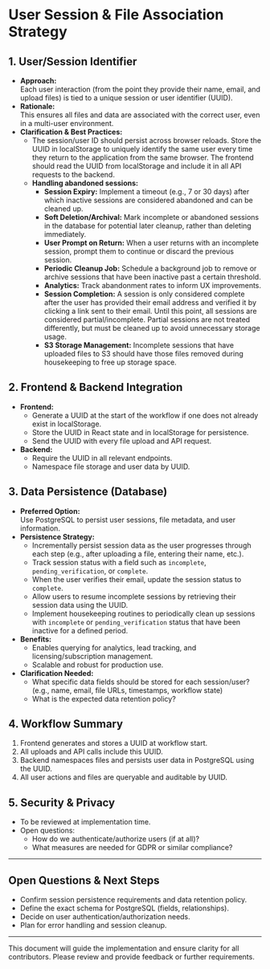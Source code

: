 # User Session & File Association Strategy

## 1. User/Session Identifier

- **Approach:**  
  Each user interaction (from the point they provide their name, email, and upload files) is tied to a unique session or user identifier (UUID).
- **Rationale:**  
  This ensures all files and data are associated with the correct user, even in a multi-user environment.
- **Clarification & Best Practices:**  
  - The session/user ID should persist across browser reloads. Store the UUID in localStorage to uniquely identify the same user every time they return to the application from the same browser. The frontend should read the UUID from localStorage and include it in all API requests to the backend.
  - **Handling abandoned sessions:**  
    - **Session Expiry:** Implement a timeout (e.g., 7 or 30 days) after which inactive sessions are considered abandoned and can be cleaned up.
    - **Soft Deletion/Archival:** Mark incomplete or abandoned sessions in the database for potential later cleanup, rather than deleting immediately.
    - **User Prompt on Return:** When a user returns with an incomplete session, prompt them to continue or discard the previous session.
    - **Periodic Cleanup Job:** Schedule a background job to remove or archive sessions that have been inactive past a certain threshold.
    - **Analytics:** Track abandonment rates to inform UX improvements.
    - **Session Completion:** A session is only considered complete after the user has provided their email address and verified it by clicking a link sent to their email. Until this point, all sessions are considered partial/incomplete. Partial sessions are not treated differently, but must be cleaned up to avoid unnecessary storage usage.
    - **S3 Storage Management:** Incomplete sessions that have uploaded files to S3 should have those files removed during housekeeping to free up storage space.

## 2. Frontend & Backend Integration

- **Frontend:**  
  - Generate a UUID at the start of the workflow if one does not already exist in localStorage.
  - Store the UUID in React state and in localStorage for persistence.
  - Send the UUID with every file upload and API request.
- **Backend:**  
  - Require the UUID in all relevant endpoints.
  - Namespace file storage and user data by UUID.

## 3. Data Persistence (Database)

- **Preferred Option:**  
  Use PostgreSQL to persist user sessions, file metadata, and user information.
- **Persistence Strategy:**  
  - Incrementally persist session data as the user progresses through each step (e.g., after uploading a file, entering their name, etc.).
  - Track session status with a field such as `incomplete`, `pending_verification`, or `complete`.
  - When the user verifies their email, update the session status to `complete`.
  - Allow users to resume incomplete sessions by retrieving their session data using the UUID.
  - Implement housekeeping routines to periodically clean up sessions with `incomplete` or `pending_verification` status that have been inactive for a defined period.
- **Benefits:**  
  - Enables querying for analytics, lead tracking, and licensing/subscription management.
  - Scalable and robust for production use.
- **Clarification Needed:**  
  - What specific data fields should be stored for each session/user? (e.g., name, email, file URLs, timestamps, workflow state)
  - What is the expected data retention policy?

## 4. Workflow Summary

1. Frontend generates and stores a UUID at workflow start.
2. All uploads and API calls include this UUID.
3. Backend namespaces files and persists user data in PostgreSQL using the UUID.
4. All user actions and files are queryable and auditable by UUID.

## 5. Security & Privacy

- To be reviewed at implementation time.
- Open questions:
  - How do we authenticate/authorize users (if at all)?
  - What measures are needed for GDPR or similar compliance?

---

## Open Questions & Next Steps

- Confirm session persistence requirements and data retention policy.
- Define the exact schema for PostgreSQL (fields, relationships).
- Decide on user authentication/authorization needs.
- Plan for error handling and session cleanup.

---

This document will guide the implementation and ensure clarity for all contributors. Please review and provide feedback or further requirements.
